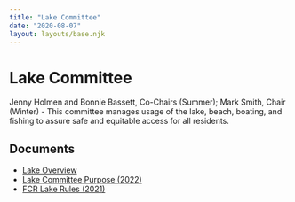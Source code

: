 ```yaml
---
title: "Lake Committee"
date: "2020-08-07"
layout: layouts/base.njk
---
```


# Lake Committee

Jenny Holmen and Bonnie Bassett, Co-Chairs (Summer); Mark Smith, Chair (Winter) - This committee manages usage of the lake, beach, boating, and fishing to assure safe and equitable access for all residents.

## Documents

- [Lake Overview](/static/2022/03/Lake-Committee-Overview-2022.pdf)
- [Lake Committee Purpose (2022)](/static/2022/03/Lake-Committee-Purpose-2022.pdf)
- [FCR Lake Rules (2021)](/static/2021/12/FCR-LAKE-RULES-REVISED-2021.pdf)

